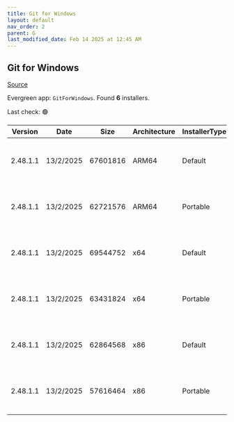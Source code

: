 ```yaml
---
title: Git for Windows
layout: default
nav_order: 2
parent: G
last_modified_date: Feb 14 2025 at 12:45 AM
---
```


## Git for Windows

[Source](https://gitforwindows.org/)

Evergreen app: `GitForWindows`. Found **6** installers.

Last check: 🟢

| Version  | Date      | Size     | Architecture | InstallerType | Type | URI                                                                                                                                                                                                                        |
| -------- | --------- | -------- | ------------ | ------------- | ---- | -------------------------------------------------------------------------------------------------------------------------------------------------------------------------------------------------------------------------- |
| 2.48.1.1 | 13/2/2025 | 67601816 | ARM64        | Default       | exe  | [https://github.com/git-for-windows/git/releases/download/v2.48.1.windows.1/Git-2.48.1-arm64.exe](https://github.com/git-for-windows/git/releases/download/v2.48.1.windows.1/Git-2.48.1-arm64.exe)                         |
| 2.48.1.1 | 13/2/2025 | 62721576 | ARM64        | Portable      | exe  | [https://github.com/git-for-windows/git/releases/download/v2.48.1.windows.1/PortableGit-2.48.1-arm64.7z.exe](https://github.com/git-for-windows/git/releases/download/v2.48.1.windows.1/PortableGit-2.48.1-arm64.7z.exe)   |
| 2.48.1.1 | 13/2/2025 | 69544752 | x64          | Default       | exe  | [https://github.com/git-for-windows/git/releases/download/v2.48.1.windows.1/Git-2.48.1-64-bit.exe](https://github.com/git-for-windows/git/releases/download/v2.48.1.windows.1/Git-2.48.1-64-bit.exe)                       |
| 2.48.1.1 | 13/2/2025 | 63431824 | x64          | Portable      | exe  | [https://github.com/git-for-windows/git/releases/download/v2.48.1.windows.1/PortableGit-2.48.1-64-bit.7z.exe](https://github.com/git-for-windows/git/releases/download/v2.48.1.windows.1/PortableGit-2.48.1-64-bit.7z.exe) |
| 2.48.1.1 | 13/2/2025 | 62864568 | x86          | Default       | exe  | [https://github.com/git-for-windows/git/releases/download/v2.48.1.windows.1/Git-2.48.1-32-bit.exe](https://github.com/git-for-windows/git/releases/download/v2.48.1.windows.1/Git-2.48.1-32-bit.exe)                       |
| 2.48.1.1 | 13/2/2025 | 57616464 | x86          | Portable      | exe  | [https://github.com/git-for-windows/git/releases/download/v2.48.1.windows.1/PortableGit-2.48.1-32-bit.7z.exe](https://github.com/git-for-windows/git/releases/download/v2.48.1.windows.1/PortableGit-2.48.1-32-bit.7z.exe) |

